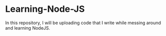 # Learning-Node-JS
In this repository, I will be uploading code that I write while messing around and learning NodeJS. 
